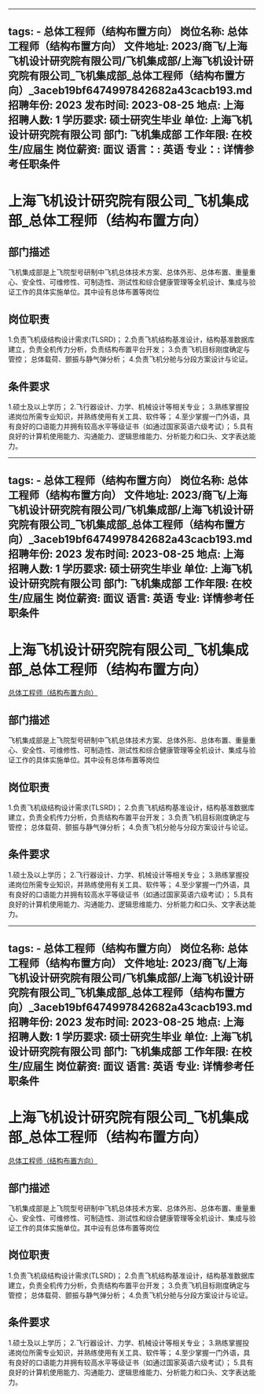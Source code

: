 
---
tags:
    - 总体工程师（结构布置方向）
岗位名称: 总体工程师（结构布置方向）
文件地址: 2023/商飞/上海飞机设计研究院有限公司/飞机集成部/上海飞机设计研究院有限公司_飞机集成部_总体工程师（结构布置方向）_3aceb19bf6474997842682a43cacb193.md
招聘年份: 2023
发布时间: 2023-08-25
地点: 上海
招聘人数: 1
学历要求: 硕士研究生毕业
单位: 上海飞机设计研究院有限公司
部门: 飞机集成部
工作年限: 在校生/应届生
岗位薪资: 面议
语言：: 英语
专业：: 详情参考任职条件
---

# 上海飞机设计研究院有限公司_飞机集成部_总体工程师（结构布置方向）

## 部门描述

飞机集成部是上飞院型号研制中飞机总体技术方案、总体外形、总体布置、重量重心、安全性、可维修性、可制造性、测试性和综合健康管理等全机设计、集成与验证工作的具体实施单位。其中设有总体布置等岗位

## 岗位职责

1.负责飞机级结构设计需求(TLSRD)；
 2.负责飞机结构基准设计，结构基准数据库建立，负责全机传力分析，负责结构布置平台开发；
 3.负责飞机目标刚度确定与管控；
总体载荷、颤振与静气弹分析；
 4.负责飞机分舱与分段方案设计与论证。

 ## 条件要求

1.硕士及以上学历；
 2.飞行器设计、力学、机械设计等相关专业；
 3.熟练掌握投递岗位所需专业知识，并熟练使用有关工具、软件等；
 4.至少掌握一门外语，具有良好的口语能力并拥有较高水平等级证书（如通过国家英语六级考试）；
 5.具有良好的计算机使用能力、沟通能力、逻辑思维能力、分析能力和口头、文字表达能力。

---
tags:
    - 总体工程师（结构布置方向）
岗位名称: 总体工程师（结构布置方向）
文件地址: 2023/商飞/上海飞机设计研究院有限公司/飞机集成部/上海飞机设计研究院有限公司_飞机集成部_总体工程师（结构布置方向）_3aceb19bf6474997842682a43cacb193.md
招聘年份: 2023
发布时间: 2023-08-25
地点: 上海
招聘人数: 1
学历要求: 硕士研究生毕业
单位: 上海飞机设计研究院有限公司
部门: 飞机集成部
工作年限: 在校生/应届生
岗位薪资: 面议
语言: 英语
专业: 详情参考任职条件
---

# 上海飞机设计研究院有限公司_飞机集成部_总体工程师（结构布置方向）

[总体工程师（结构布置方向）](http://zhaopin.comac.cc/zp/ct/out/position/positionDetail?planid=3aceb19bf6474997842682a43cacb193)

## 部门描述

飞机集成部是上飞院型号研制中飞机总体技术方案、总体外形、总体布置、重量重心、安全性、可维修性、可制造性、测试性和综合健康管理等全机设计、集成与验证工作的具体实施单位。其中设有总体布置等岗位

## 岗位职责

1.负责飞机级结构设计需求(TLSRD)；
 2.负责飞机结构基准设计，结构基准数据库建立，负责全机传力分析，负责结构布置平台开发；
 3.负责飞机目标刚度确定与管控；
总体载荷、颤振与静气弹分析；
 4.负责飞机分舱与分段方案设计与论证。

 ## 条件要求

1.硕士及以上学历；
 2.飞行器设计、力学、机械设计等相关专业；
 3.熟练掌握投递岗位所需专业知识，并熟练使用有关工具、软件等；
 4.至少掌握一门外语，具有良好的口语能力并拥有较高水平等级证书（如通过国家英语六级考试）；
 5.具有良好的计算机使用能力、沟通能力、逻辑思维能力、分析能力和口头、文字表达能力。

---
tags:
    - 总体工程师（结构布置方向）
岗位名称: 总体工程师（结构布置方向）
文件地址: 2023/商飞/上海飞机设计研究院有限公司/飞机集成部/上海飞机设计研究院有限公司_飞机集成部_总体工程师（结构布置方向）_3aceb19bf6474997842682a43cacb193.md
招聘年份: 2023
发布时间: 2023-08-25
地点: 上海
招聘人数: 1
学历要求: 硕士研究生毕业
单位: 上海飞机设计研究院有限公司
部门: 飞机集成部
工作年限: 在校生/应届生
岗位薪资: 面议
语言: 英语
专业: 详情参考任职条件
---

# 上海飞机设计研究院有限公司_飞机集成部_总体工程师（结构布置方向）

[总体工程师（结构布置方向）](http://zhaopin.comac.cc/zp/ct/out/position/positionDetail?planid=3aceb19bf6474997842682a43cacb193)


## 部门描述

飞机集成部是上飞院型号研制中飞机总体技术方案、总体外形、总体布置、重量重心、安全性、可维修性、可制造性、测试性和综合健康管理等全机设计、集成与验证工作的具体实施单位。其中设有总体布置等岗位

## 岗位职责

1.负责飞机级结构设计需求(TLSRD)；
 2.负责飞机结构基准设计，结构基准数据库建立，负责全机传力分析，负责结构布置平台开发；
 3.负责飞机目标刚度确定与管控；
总体载荷、颤振与静气弹分析；
 4.负责飞机分舱与分段方案设计与论证。

 ## 条件要求

1.硕士及以上学历；
 2.飞行器设计、力学、机械设计等相关专业；
 3.熟练掌握投递岗位所需专业知识，并熟练使用有关工具、软件等；
 4.至少掌握一门外语，具有良好的口语能力并拥有较高水平等级证书（如通过国家英语六级考试）；
 5.具有良好的计算机使用能力、沟通能力、逻辑思维能力、分析能力和口头、文字表达能力。

